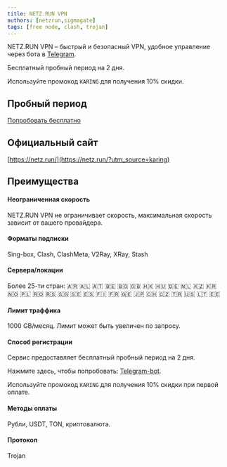 ```yaml
---
title: NETZ.RUN VPN
authors: [netzrun,sigmagate]
tags: [free node, clash, trojan]
---
```


NETZ.RUN VPN – быстрый и безопасный VPN, удобное управление через бота в [Telegram](https://1.x31415926.top/redir?i=3ec&trace_id=923366e25c1d69c41).

Бесплатный пробный период на 2 дня.

Используйте промокод `KARING` для получения 10% скидки.

## Пробный период

<a href="https://1.x31415926.top/redir?i=3ec&trace_id=923366e25c1d69c41" class="ntz-button">Попробовать бесплатно</a>

## Официальный сайт

[https://netz.run/](https://netz.run/?utm_source=karing)

## Преимущества

#### Неограниченная скорость

NETZ.RUN VPN не ограничивает скорость, максимальная скорость зависит от вашего провайдера.

#### Форматы подписки

Sing-box, Clash, ClashMeta, V2Ray, XRay, Stash

#### Сервера/локации

Более 25-ти стран: 🇦🇷 🇦🇱 🇦🇹 🇧🇪 🇧🇬 🇬🇧 🇭🇰 🇭🇺 🇩🇪 🇳🇱 🇰🇿 🇰🇷 🇳🇴 🇵🇱 🇷🇴 🇷🇸 🇸🇬 🇸🇪 🇪🇸 🇫🇮 🇫🇷 🇬🇪 🇯🇵 🇨🇭 🇨🇿 🇹🇷 🇺🇸 🇱🇹 🇪🇪

#### Лимит траффика

1000 GB/месяц. Лимит может быть увеличен по запросу.

#### Способ регистрации

Сервис предоставляет бесплатный пробный период на 2 дня.

Нажмите здесь, чтобы попробовать: [Telegram-bot](https://1.x31415926.top/redir?i=3ec&trace_id=923366e25c1d69c41).

Используйте промокод `KARING` для получения 10% скидки при первой оплате.

#### Методы оплаты

Рубли, USDT, TON, криптовалюта.

#### Протокол

Trojan
